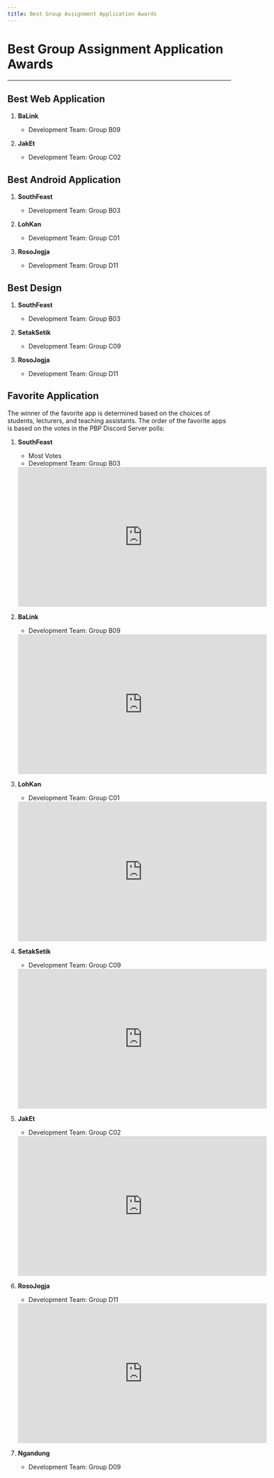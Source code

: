 ```yaml
---
title: Best Group Assignment Application Awards
---
```


# Best Group Assignment Application Awards

---

## Best Web Application

1. **BaLink**
    - Development Team: Group B09
    
2. **JakEt**
    - Development Team: Group C02

## Best Android Application

1. **SouthFeast**
    - Development Team: Group B03

2. **LohKan**
    - Development Team: Group C01

3. **RosoJogja**
    - Development Team: Group D11

## Best Design 

1. **SouthFeast**
    - Development Team: Group B03

2. **SetakSetik**
    - Development Team: Group C09

3. **RosoJogja**
    - Development Team: Group D11

## Favorite Application

The winner of the favorite app is determined based on the choices of students, lecturers, and teaching assistants. The order of the favorite apps is based on the votes in the PBP Discord Server polls:

1. **SouthFeast**
    - Most Votes
    - Development Team: Group B03

    <iframe width="560" height="315" src="https://www.youtube.com/embed/mEWjZ0s7x7o?si=-D3DxU8HqI87uuFL" title="YouTube video player" frameborder="0" allow="accelerometer; autoplay; clipboard-write; encrypted-media; gyroscope; picture-in-picture; web-share" referrerpolicy="strict-origin-when-cross-origin" allowfullscreen></iframe>

2. **BaLink**
    - Development Team: Group B09

    <iframe width="560" height="315" src="https://www.youtube.com/embed/6PU9yjGotcA?si=2fgqfq_2bX1FpCdi" title="YouTube video player" frameborder="0" allow="accelerometer; autoplay; clipboard-write; encrypted-media; gyroscope; picture-in-picture; web-share" referrerpolicy="strict-origin-when-cross-origin" allowfullscreen></iframe>

3. **LohKan**
    - Development Team: Group C01

    <iframe width="560" height="315" src="https://www.youtube.com/embed/0Ldxbkv70M4?si=QeOYUkylAPE4JsX8" title="YouTube video player" frameborder="0" allow="accelerometer; autoplay; clipboard-write; encrypted-media; gyroscope; picture-in-picture; web-share" referrerpolicy="strict-origin-when-cross-origin" allowfullscreen></iframe>

4. **SetakSetik**
    - Development Team: Group C09

    <iframe width="560" height="315" src="https://www.youtube.com/embed/KW6MbHLqILY?si=TABzO7nA08SCTQZl" title="YouTube video player" frameborder="0" allow="accelerometer; autoplay; clipboard-write; encrypted-media; gyroscope; picture-in-picture; web-share" referrerpolicy="strict-origin-when-cross-origin" allowfullscreen></iframe>

5. **JakEt**
    - Development Team: Group C02

    <iframe width="560" height="315" src="https://www.youtube.com/embed/9mZ9oaxMIR4?si=nalISTfZT6xZiG1e" title="YouTube video player" frameborder="0" allow="accelerometer; autoplay; clipboard-write; encrypted-media; gyroscope; picture-in-picture; web-share" referrerpolicy="strict-origin-when-cross-origin" allowfullscreen></iframe>

6. **RosoJogja**
    - Development Team: Group D11

    <iframe width="560" height="315" src="https://www.youtube.com/embed/gvJ41rK6REs?si=wQeKVTaUn7CHXOOP" title="YouTube video player" frameborder="0" allow="accelerometer; autoplay; clipboard-write; encrypted-media; gyroscope; picture-in-picture; web-share" referrerpolicy="strict-origin-when-cross-origin" allowfullscreen></iframe>

7. **Ngandung**
    - Development Team: Group D09

